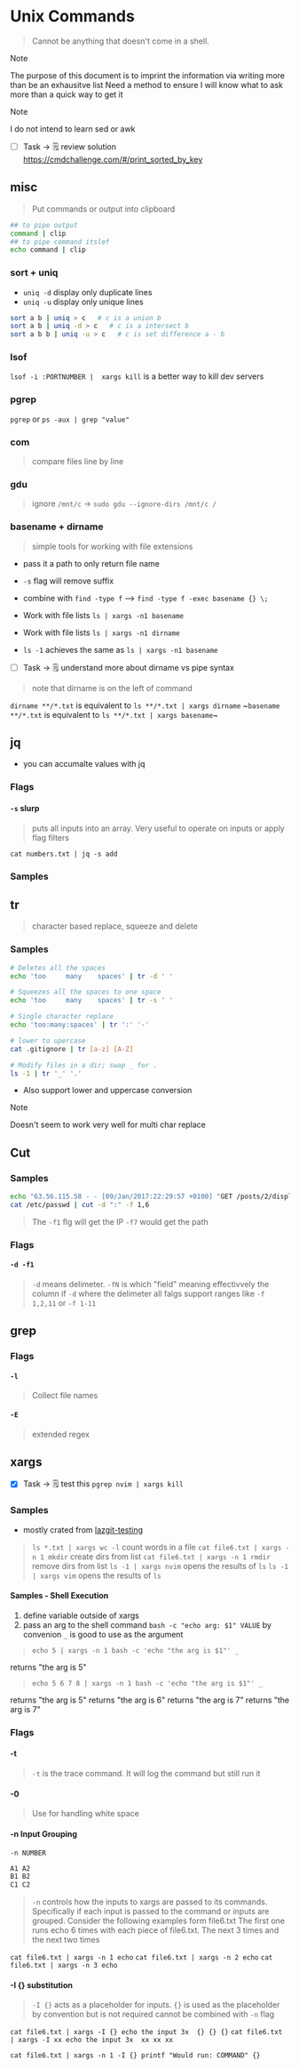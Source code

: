 # Unix Commands

> Cannot be anything that doesn't come in a shell.

> [!NOTE]
> The purpose of this document is to imprint the information via writing more than be an exhausitve list
> Need a method to ensure I will know what to ask more than a quick way to get it

> [!NOTE]
> I do not intend to learn sed or awk

- [ ] Task -> 🗒️ review solution https://cmdchallenge.com/#/print_sorted_by_key

## misc

> Put commands or output into clipboard

```bash
## to pipe output
command | clip
## to pipe command itslef
echo command | clip
```

### sort + uniq

- `uniq -d` display only duplicate lines
- `uniq -u` display only unique lines

```bash
sort a b | uniq > c   # c is a union b
sort a b | uniq -d > c   # c is a intersect b
sort a b b | uniq -u > c   # c is set difference a - b
```

### lsof

`lsof -i :PORTNUMBER |  xargs kill` is a better way to kill dev servers

### pgrep

`pgrep` or `ps -aux | grep "value"`

### com

> compare files line by line

### gdu

> ignore `/mnt/c` -> `sudo gdu --ignore-dirs /mnt/c /`

### basename + dirname

> simple tools for working with file extensions

- pass it a path to only return file name
- `-s` flag will remove suffix
- combine with `find -type f` --> `find -type f -exec basename {} \;`
- Work with file lists `ls | xargs -n1 basename`
- Work with file lists `ls | xargs -n1 dirname`

- `ls -1` achieves the same as `ls | xargs -n1 basename`

- [ ] Task -> 🗒️ understand more about dirname vs pipe syntax

> note that dirname is on the left of command

`dirname **/*.txt` is equivalent to `ls **/*.txt | xargs dirname`
~`basename **/*.txt` is equivalent to `ls **/*.txt | xargs basename`~

## jq

- you can accumalte values with jq

### Flags

#### `-s` slurp

> puts all inputs into an array. Very useful to operate on inputs or apply flag filters

`cat numbers.txt | jq -s add`

### Samples

## tr

> character based replace, squeeze and delete

### Samples

```sh
# Deletes all the spaces
echo 'too     many    spaces' | tr -d ' '

# Squeezes all the spaces to one space
echo 'too     many    spaces' | tr -s ' '

# Single character replace
echo 'too:many:spaces' | tr ':' '-'

# lower to upercase
cat .gitignore | tr [a-z] [A-Z]

# Modify files in a dir; swap _ for .
ls -1 | tr '_' '.'

```

- Also support lower and uppercase conversion

> [!NOTE]
> Doesn't seem to work very well for multi char replace

## Cut

### Samples

```sh
echo "63.56.115.58 - - [09/Jan/2017:22:29:57 +0100] "GET /posts/2/display HTTP/1.0" 200 3240" | cut -d ' ' -f1
cat /etc/passwd | cut -d ":" -f 1,6
```

> The `-f1` flg will get the IP `-f7` would get the path

### Flags

#### `-d -f1`

> `-d` means delimeter. `-fN` is which "field" meaning effectivvely the column if `-d` where the delimeter
> all falgs support ranges like `-f 1,2,11` or `-f 1-11`

## grep

### Flags

#### `-l`

> Collect file names

#### `-E`

> extended regex

## xargs

- [x] Task -> 🗒️ test this `pgrep nvim | xargs kill`

### Samples

- mostly crated from [lazgit-testing](~/repos/lazygit-testing/)

> `ls *.txt | xargs wc -l` count words in a file
> `cat file6.txt | xargs -n 1 mkdir` create dirs from list
> `cat file6.txt | xargs -n 1 rmdir` remove dirs from list
> `ls -1 | xargs nvim` opens the results of `ls`
> `ls -1 | xargs vim` opens the results of `ls`

#### Samples - Shell Execution

1. define variable outside of xargs
2. pass an arg to the shell command `bash -c "echo arg: $1" VALUE` by convenion `_` is good to use as the argument

> `echo 5 | xargs -n 1 bash -c 'echo "the arg is $1"' _`

returns "the arg is 5"

> `echo 5 6 7 8 | xargs -n 1 bash -c 'echo "the arg is $1"' _`

returns "the arg is 5"
returns "the arg is 6"
returns "the arg is 7"
returns "the arg is 7"

### Flags

#### -t

> `-t` is the trace command. It will log the command but still run it

#### -0

> Use for handling white space

#### -n Input Grouping

`-n NUMBER`

```txt file6.txt
A1 A2
B1 B2
C1 C2
```

> `-n` controls how the inputs to xargs are passed to its commands. Specifically if each input is passed to the command or inputs are grouped. Consider the following examples form file6.txt
> The first one runs echo 6 times with each piece of file6.txt. The next 3 times and the next two times

`cat file6.txt | xargs -n 1 echo`
`cat file6.txt | xargs -n 2 echo`
`cat file6.txt | xargs -n 3 echo`

#### -I {} substitution

> `-I {}` acts as a placeholder for inputs.
> `{}` is used as the placeholder by convention but is not required
> cannot be combined with `-n` flag

`cat file6.txt | xargs -I {} echo the input 3x  {} {} {}`
`cat file6.txt | xargs -I xx echo the input 3x  xx xx xx`

`cat file6.txt | xargs -n 1 -I {} printf "Would run: COMMAND" {}`
